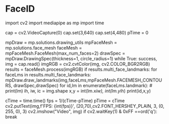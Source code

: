 # FaceID

import cv2
import mediapipe as mp
import time


cap = cv2.VideoCapture(0)
cap.set(3,640)
cap.set(4,480)
pTime = 0

mpDraw = mp.solutions.drawing_utils
mpFaceMesh = mp.solutions.face_mesh
faceMesh = mpFaceMesh.FaceMesh(max_num_faces=2)
drawSpec = mpDraw.DrawingSpec(thickness=1, circle_radius=1)
while True:
   success, img = cap.read()
   imgRGB = cv2.cvtColor(img, cv2.COLOR_BGR2RGB)
   results = faceMesh.process(imgRGB)
   if results.multi_face_landmarks:
       for faceLms in results.multi_face_landmarks:
           mpDraw.draw_landmarks(img,faceLms,mpFaceMesh.FACEMESH_CONTOURS,
                                 drawSpec,drawSpec)
           for id,lm in enumerate(faceLms.landmark):
               # print(lm)
               ih, iw, ic = img.shape
               x,y = int(lm.x*iw), int(lm.y*ih)
               print(id,x,y)

   cTime = time.time()
   fps = 1/(cTime-pTime)
   pTime = cTime
   cv2.putText(img,f'FPS: {int(fps)}', (20,70),cv2.FONT_HERSHEY_PLAIN,
               3, (0, 255, 0), 3)
   cv2.imshow("Video", img)
   if cv2.waitKey(1) & 0xFF ==ord('q'):
       break

